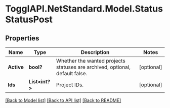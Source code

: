 # TogglAPI.NetStandard.Model.StatusStatusPost
## Properties

Name | Type | Description | Notes
------------ | ------------- | ------------- | -------------
**Active** | **bool?** | Whether the wanted projects statuses are archived, optional, default false. | [optional] 
**Ids** | **List&lt;int?&gt;** | Project IDs. | [optional] 

[[Back to Model list]](../README.md#documentation-for-models) [[Back to API list]](../README.md#documentation-for-api-endpoints) [[Back to README]](../README.md)

